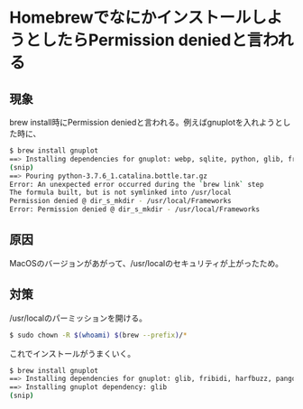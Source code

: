 # HomebrewでなにかインストールしようとしたらPermission deniedと言われる

## 現象

brew install時にPermission deniedと言われる。例えばgnuplotを入れようとした時に、

```sh
$ brew install gnuplot  
==> Installing dependencies for gnuplot: webp, sqlite, python, glib, fribidi, harfbuzz, pango and qt
(snip)
==> Pouring python-3.7.6_1.catalina.bottle.tar.gz
Error: An unexpected error occurred during the `brew link` step
The formula built, but is not symlinked into /usr/local
Permission denied @ dir_s_mkdir - /usr/local/Frameworks
Error: Permission denied @ dir_s_mkdir - /usr/local/Frameworks
```

## 原因

MacOSのバージョンがあがって、/usr/localのセキュリティが上がったため。

## 対策

/usr/localのパーミッションを開ける。

```sh
$ sudo chown -R $(whoami) $(brew --prefix)/* 
```

これでインストールがうまくいく。

```sh
$ brew install gnuplot  
==> Installing dependencies for gnuplot: glib, fribidi, harfbuzz, pango and qt
==> Installing gnuplot dependency: glib
(snip)
```

